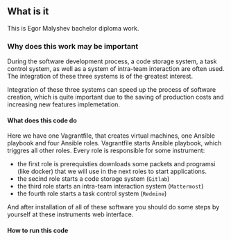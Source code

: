## What is it
This is Egor Malyshev bachelor diploma work.

### Why does this work may be important
During the software development process, a code storage system, a task control system, as well as a system of intra-team interaction are often used. The integration of these three systems is of the greatest interest.

Integration of these three systems can speed up the process of software creation, which is quite important due to the saving of production costs and increasing new features implemetation.

#### What does this code do
Here we have one Vagrantfile, that creates virtual machines, one Ansible playbook and four Ansible roles. Vagrantfile starts Ansible playbook, which triggres all other roles. Every role is responsible for some instrument:
- the first role is prerequisties downloads some packets and programsi (like docker) that we will use in the next roles to start applications.
- the secind role starts a code storage system (`Gitlab`)
- the third role starts an intra-team interaction system (`Mattermost`)
- the fourth role starts a task control system (`Redmine`)

And after installation of all of these software you should do some steps by yourself at these instruments web interface.

#### How to run this code
